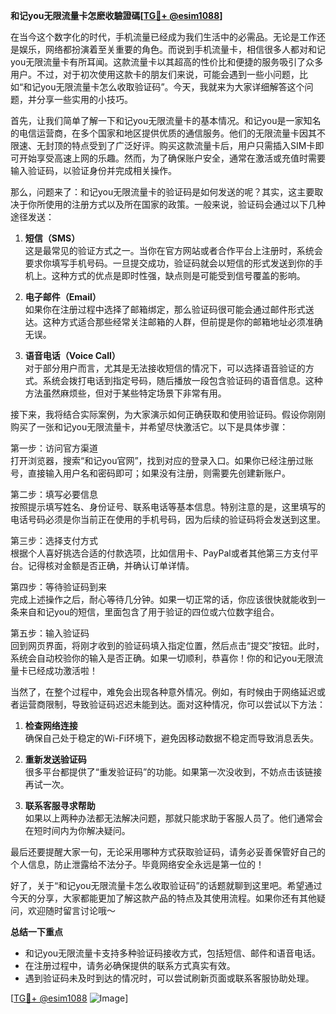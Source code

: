 **和记you无限流量卡怎麽收驗證碼[[TG💪+ @esim1088](https://t.me/s/esim1088)]**

在当今这个数字化的时代，手机流量已经成为我们生活中的必需品。无论是工作还是娱乐，网络都扮演着至关重要的角色。而说到手机流量卡，相信很多人都对和记you无限流量卡有所耳闻。这款流量卡以其超高的性价比和便捷的服务吸引了众多用户。不过，对于初次使用这款卡的朋友们来说，可能会遇到一些小问题，比如“和记you无限流量卡怎么收取验证码”。今天，我就来为大家详细解答这个问题，并分享一些实用的小技巧。

首先，让我们简单了解一下和记you无限流量卡的基本情况。和记you是一家知名的电信运营商，在多个国家和地区提供优质的通信服务。他们的无限流量卡因其不限速、无封顶的特点受到了广泛好评。购买这款流量卡后，用户只需插入SIM卡即可开始享受高速上网的乐趣。然而，为了确保账户安全，通常在激活或充值时需要输入验证码，以验证身份并完成相关操作。

那么，问题来了：和记you无限流量卡的验证码是如何发送的呢？其实，这主要取决于你所使用的注册方式以及所在国家的政策。一般来说，验证码会通过以下几种途径发送：

1. **短信（SMS）**  
   这是最常见的验证方式之一。当你在官方网站或者合作平台上注册时，系统会要求你填写手机号码。一旦提交成功，验证码就会以短信的形式发送到你的手机上。这种方式的优点是即时性强，缺点则是可能受到信号覆盖的影响。

2. **电子邮件（Email）**  
   如果你在注册过程中选择了邮箱绑定，那么验证码很可能会通过邮件形式送达。这种方式适合那些经常关注邮箱的人群，但前提是你的邮箱地址必须准确无误。

3. **语音电话（Voice Call）**  
   对于部分用户而言，尤其是无法接收短信的情况下，可以选择语音验证的方式。系统会拨打电话到指定号码，随后播放一段包含验证码的语音信息。这种方法虽然麻烦些，但对于某些特定场景下非常有用。

接下来，我将结合实际案例，为大家演示如何正确获取和使用验证码。假设你刚刚购买了一张和记you无限流量卡，并希望尽快激活它。以下是具体步骤：

第一步：访问官方渠道  
打开浏览器，搜索“和记you官网”，找到对应的登录入口。如果你已经注册过账号，直接输入用户名和密码即可；如果没有注册，则需要先创建新账户。

第二步：填写必要信息  
按照提示填写姓名、身份证号、联系电话等基本信息。特别注意的是，这里填写的电话号码必须是你当前正在使用的手机号码，因为后续的验证码将会发送到这里。

第三步：选择支付方式  
根据个人喜好挑选合适的付款选项，比如信用卡、PayPal或者其他第三方支付平台。记得核对金额是否正确，并确认订单详情。

第四步：等待验证码到来  
完成上述操作之后，耐心等待几分钟。如果一切正常的话，你应该很快就能收到一条来自和记you的短信，里面包含了用于验证的四位或六位数字组合。

第五步：输入验证码  
回到网页界面，将刚才收到的验证码填入指定位置，然后点击“提交”按钮。此时，系统会自动校验你的输入是否正确。如果一切顺利，恭喜你！你的和记you无限流量卡已经成功激活啦！

当然了，在整个过程中，难免会出现各种意外情况。例如，有时候由于网络延迟或者运营商限制，导致验证码迟迟未能到达。面对这种情况，你可以尝试以下方法：

1. **检查网络连接**  
   确保自己处于稳定的Wi-Fi环境下，避免因移动数据不稳定而导致消息丢失。

2. **重新发送验证码**  
   很多平台都提供了“重发验证码”的功能。如果第一次没收到，不妨点击该链接再试一次。

3. **联系客服寻求帮助**  
   如果以上两种办法都无法解决问题，那就只能求助于客服人员了。他们通常会在短时间内为你解决疑问。

最后还要提醒大家一句，无论采用哪种方式获取验证码，请务必妥善保管好自己的个人信息，防止泄露给不法分子。毕竟网络安全永远是第一位的！

好了，关于“和记you无限流量卡怎么收取验证码”的话题就聊到这里吧。希望通过今天的分享，大家都能更加了解这款产品的特点及其使用流程。如果你还有其他疑问，欢迎随时留言讨论哦～  

**总结一下重点**  
- 和记you无限流量卡支持多种验证码接收方式，包括短信、邮件和语音电话。
- 在注册过程中，请务必确保提供的联系方式真实有效。
- 遇到验证码未及时到达的情况时，可以尝试刷新页面或联系客服协助处理。

[[TG💪+ @esim1088](https://t.me/s/esim1088) ![Image](https://i.postimg.cc/4NQfJmqS/Snipaste-2025-05-13-00-14-12.png)]